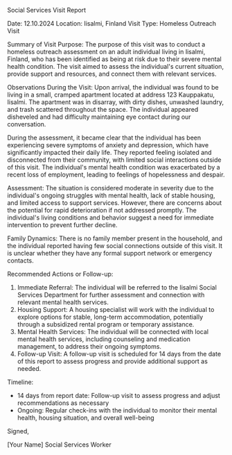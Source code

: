 Social Services Visit Report

Date: 12.10.2024
Location: Iisalmi, Finland
Visit Type: Homeless Outreach Visit

Summary of Visit Purpose:
The purpose of this visit was to conduct a homeless outreach assessment on an adult individual living in Iisalmi, Finland, who has been identified as being at risk due to their severe mental health condition. The visit aimed to assess the individual's current situation, provide support and resources, and connect them with relevant services.

Observations During the Visit:
Upon arrival, the individual was found to be living in a small, cramped apartment located at address 123 Kauppakatu, Iisalmi. The apartment was in disarray, with dirty dishes, unwashed laundry, and trash scattered throughout the space. The individual appeared disheveled and had difficulty maintaining eye contact during our conversation.

During the assessment, it became clear that the individual has been experiencing severe symptoms of anxiety and depression, which have significantly impacted their daily life. They reported feeling isolated and disconnected from their community, with limited social interactions outside of this visit. The individual's mental health condition was exacerbated by a recent loss of employment, leading to feelings of hopelessness and despair.

Assessment:
The situation is considered moderate in severity due to the individual's ongoing struggles with mental health, lack of stable housing, and limited access to support services. However, there are concerns about the potential for rapid deterioration if not addressed promptly. The individual's living conditions and behavior suggest a need for immediate intervention to prevent further decline.

Family Dynamics:
There is no family member present in the household, and the individual reported having few social connections outside of this visit. It is unclear whether they have any formal support network or emergency contacts.

Recommended Actions or Follow-up:

1. Immediate Referral: The individual will be referred to the Iisalmi Social Services Department for further assessment and connection with relevant mental health services.
2. Housing Support: A housing specialist will work with the individual to explore options for stable, long-term accommodation, potentially through a subsidized rental program or temporary assistance.
3. Mental Health Services: The individual will be connected with local mental health services, including counseling and medication management, to address their ongoing symptoms.
4. Follow-up Visit: A follow-up visit is scheduled for 14 days from the date of this report to assess progress and provide additional support as needed.

Timeline:

* 14 days from report date: Follow-up visit to assess progress and adjust recommendations as necessary
* Ongoing: Regular check-ins with the individual to monitor their mental health, housing situation, and overall well-being

Signed,

[Your Name]
Social Services Worker